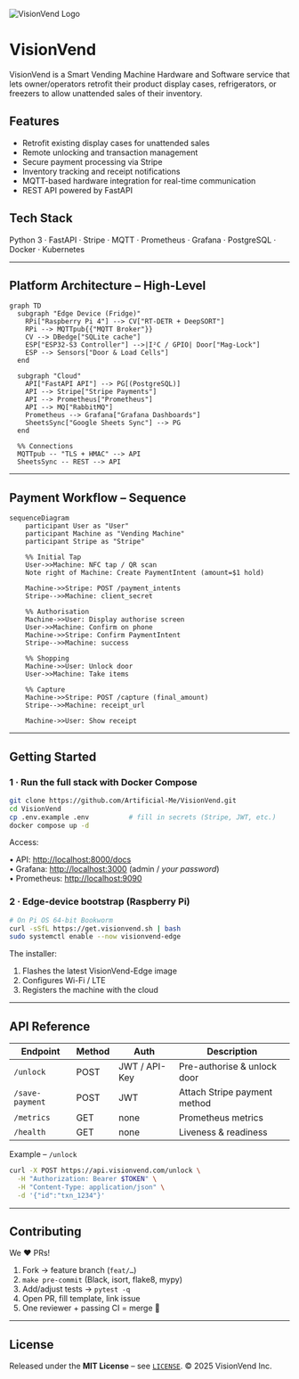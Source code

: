 ![VisionVend Logo](assets/logo-neonpunk_enhanced.jpeg)

# VisionVend

VisionVend is a Smart Vending Machine Hardware and Software service that lets owner/operators retrofit their product display cases, refrigerators, or freezers to allow unattended sales of their inventory.

## Features

- Retrofit existing display cases for unattended sales  
- Remote unlocking and transaction management  
- Secure payment processing via Stripe  
- Inventory tracking and receipt notifications  
- MQTT-based hardware integration for real-time communication  
- REST API powered by FastAPI  

## Tech Stack

Python 3 · FastAPI · Stripe · MQTT · Prometheus · Grafana · PostgreSQL · Docker · Kubernetes

---

## Platform Architecture – High-Level

```mermaid
graph TD
  subgraph "Edge Device (Fridge)"
    RPi["Raspberry Pi 4"] --> CV["RT-DETR + DeepSORT"]
    RPi --> MQTTpub{{"MQTT Broker"}}
    CV --> DBedge["SQLite cache"]
    ESP["ESP32-S3 Controller"] -->|I²C / GPIO| Door["Mag-Lock"]
    ESP --> Sensors["Door & Load Cells"]
  end

  subgraph "Cloud"
    API["FastAPI API"] --> PG[(PostgreSQL)]
    API --> Stripe["Stripe Payments"]
    API --> Prometheus["Prometheus"]
    API --> MQ["RabbitMQ"]
    Prometheus --> Grafana["Grafana Dashboards"]
    SheetsSync["Google Sheets Sync"] --> PG
  end

  %% Connections
  MQTTpub -- "TLS + HMAC" --> API
  SheetsSync -- REST --> API
```

---

## Payment Workflow – Sequence

```mermaid
sequenceDiagram
    participant User as "User"
    participant Machine as "Vending Machine"
    participant Stripe as "Stripe"

    %% Initial Tap
    User->>Machine: NFC tap / QR scan
    Note right of Machine: Create PaymentIntent (amount=$1 hold)

    Machine->>Stripe: POST /payment_intents
    Stripe-->>Machine: client_secret

    %% Authorisation
    Machine->>User: Display authorise screen
    User->>Machine: Confirm on phone
    Machine->>Stripe: Confirm PaymentIntent
    Stripe-->>Machine: success

    %% Shopping
    Machine->>User: Unlock door
    User->>Machine: Take items

    %% Capture
    Machine->>Stripe: POST /capture (final_amount)
    Stripe-->>Machine: receipt_url

    Machine->>User: Show receipt
```

---

## Getting Started

### 1 · Run the full stack with Docker Compose

```bash
git clone https://github.com/Artificial-Me/VisionVend.git
cd VisionVend
cp .env.example .env          # fill in secrets (Stripe, JWT, etc.)
docker compose up -d
```

Access:

• API: <http://localhost:8000/docs>  
• Grafana: <http://localhost:3000> (admin / _your password_)  
• Prometheus: <http://localhost:9090>

### 2 · Edge-device bootstrap (Raspberry Pi)

```bash
# On Pi OS 64-bit Bookworm
curl -sSfL https://get.visionvend.sh | bash
sudo systemctl enable --now visionvend-edge
```

The installer:

1. Flashes the latest VisionVend-Edge image  
2. Configures Wi-Fi / LTE  
3. Registers the machine with the cloud  

---

## API Reference

| Endpoint | Method | Auth | Description |
|----------|--------|------|-------------|
| `/unlock` | POST | JWT / API-Key | Pre-authorise & unlock door |
| `/save-payment` | POST | JWT | Attach Stripe payment method |
| `/metrics` | GET | none | Prometheus metrics |
| `/health` | GET | none | Liveness & readiness |

Example – `/unlock`

```bash
curl -X POST https://api.visionvend.com/unlock \
  -H "Authorization: Bearer $TOKEN" \
  -H "Content-Type: application/json" \
  -d '{"id":"txn_1234"}'
```

---

## Contributing

We ❤️ PRs!

1. Fork → feature branch (`feat/…`)  
2. `make pre-commit` (Black, isort, flake8, mypy)  
3. Add/adjust tests → `pytest -q`  
4. Open PR, fill template, link issue  
5. One reviewer + passing CI = merge 🎉  

---

## License

Released under the **MIT License** – see [`LICENSE`](LICENSE).
© 2025 VisionVend Inc.
